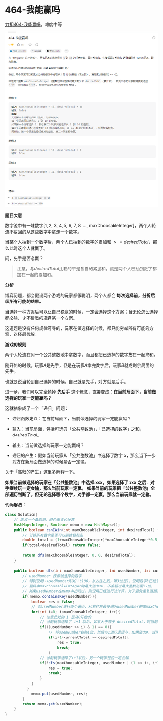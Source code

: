 # 464-我能赢吗

[力扣464-我能赢吗](https://leetcode.cn/problems/can-i-win/description/)，难度中等

![image-20230812152952899](https://raw.githubusercontent.com/lqyspace/mypic/master/PicBed/202308121529980.png)

**题目大意**

数字池中有一堆数字[1, 2, 3, 4, 5, 6, 7, 8, ...,  maxChoosableInteger]，两个人轮流不放回的从这些数字中拿走一个数字。

当某个人抽到一个数字后，两个人已抽到的数字的累加和 $>=desiredTotal$，那么此时这个人就赢了。

问，先手是否必赢？

> 注意，与$desiredTotal$比较的不是各自的累加和，而是两个人已抽到数字都加在一起的累加和。



**分析**

博弈问题，都会假设两个游戏的玩家都很聪明，两个人都会 **每次选择前，分析后续所有可能的结果。**

当选择一种方案后可以让自己稳赢的时候，一定会选择这个方案；当无论怎么选择都必输，才不情愿的选择某一个方案。

这道题是没有任何规律可寻的，玩家在做选择的时候，都只能穷举所有可能的方案，选择最优解。



**游戏的规则**

两个人轮流在同一个公共整数池中拿数字，而且都把已选择的数字放在一起求和。

刚开始的时候，玩家$A$是先手，但是在玩家$A$拿完数字后，玩家$B$就成剩余局面的先手。

也就是说当轮到自己选择的时候，自己就是先手，对方就是后手。

进一步，我们可以完全抛掉 **先后手** 这个概念，直接变成：**在当前局面下，当前做选择的玩家一定能赢吗？**

这就抽象成了一个「递归」问题：

- 递归函数定义：在当前局面下，当前做选择的玩家一定能赢吗？

- 输入：当前局面，包括可选的「公共整数池」，「已选择的数字」之和，$desiredTotal$。
- 输出：当前做选择的玩家一定能赢吗？
- 递归的产生：假如当前玩家从「公共整数池」中选择了数字 $x$，那么当下一步对方在新局面做选择的时候是否一定输。

关于「递归的产生」这里多解释一下。

**如果当前做选择的玩家在「公共整数池」中选择 xxx，如果选择了 xxx 之后，对手继续玩一定会输，那么当前玩家一定赢。**
**如果当前的玩家把「公共整数池」全部遍历判断了，但无论选择哪个数字，对手都一定赢，那么当前玩家就一定输。**

**代码解法**：

```java
class Solution{
    // 定义一个备忘录，避免重复的计算
    HashMap<Integer, Boolean> memo = new HashMap<>();
    public boolean canIWin(int maxChoosableInteger, int desiredTotal) {
		// 计算所有数字是否可以到达目标和
        double total = (1+maxChoosableInteger)*maxChoosableInteger*0.5;
        if(total<desiredTotal) return false;
        
        return dfs(maxChoosableInteger, 0, 0, desiredTotal);
    }
    
    public boolean dfs(int maxChoosableInteger, int usedNumber, int currentTotal, int desiredTotal){
        // usedNumber 表示被选择的数字
        // 特别说明：usedNumber形如：0100，从右往左数，第3位是1，说明数字3已经访问过；0101，则说明数字1和3已经访问过
        // 题目中maxChoosableInteger的最大值为20，不会超过最大整数范围32位。
        // 如果usedNumber在memo中出现过，则说明已经进行过计算，为了避免重复直接返回结果
        if(!memo.containsKey(usedNumber)){
            boolean res = false;
            // 对usedNumber进行逐个遍历，从右往左最多遍历usedNumber的第maxChoosableInteger位（从右往左数，索引从1开始）
            for(int i=0; i<maxChoosableInteger; i++){
                // 注意此处的 i 是从0开始的
                // 当前玩家选择了 i+1 以后，如果大于等于 desiredTotal，则当前玩家必赢
                if(((usedNumber >> i) & 1) == 0){
                    // 将usedNumber右移i位，然后与1进行逻辑与，如果值为0，说明usedNumber右移i位后，最后的末尾是0而不是1。也就是说，usedNumber的倒数第i+1位（从右往左数，末尾为第1位）是0而不是1，所以数字i+1并没有被访问过，因此执行下面的操作
                    if(i+1+currentTotal >= desiredTotal){
                        res = true;
                        break;
                    }
                // 当前玩家选择了i+1以后，另一个玩家是否一定会输
                if(!dfs(maxChoosableInteger, usedNumber | (1 << i), i+1+currentTotal, desiredTotal)){// usedNumber 与 (1 << i) 逻辑或，即将usedNumber的从右往左数第i+1位标记为1，末尾认为为第1位
                    res = true;
                    break;
                }                
            }
          }
            memo.put(usedNumber, res);
        }
        return memo.get(usedNumber);
    }
}
```















































